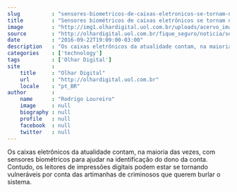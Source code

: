 ```yaml
---
slug          : "sensores-biometricos-de-caixas-eletronicos-se-tornam-novo-alvo-de-criminosos"
title         : "Sensores biométricos de caixas eletrônicos se tornam novo alvo de criminosos"
image         : "http://img1.olhardigital.uol.com.br/uploads/acervo_imagens/2016/09/20160922193644_660_420.jpg"
source        : "http://olhardigital.uol.com.br/fique_seguro/noticia/sensores-biometricos-de-caixas-eletronicos-se-tornam-novo-alvo-de-criminosos/62415"
date          : "2016-09-22T19:09:00-03:00"
description   : "Os caixas eletrônicos da atualidade contam, na maioria das vezes, com sensores biométricos para ajudar na identificação do dono da conta. Contudo, os leitores de impressões digitais podem estar se tornando vulneráveis por conta das artimanhas de criminosos que querem burlar o sistema."
categories    : ['technology']
tags          : ['Olhar Digital']
site          :
    title     : "Olhar Digital"
    url       : "http://olhardigital.uol.com.br"
    locale    : "pt_BR"
author        :
    name      : "Rodrigo Loureiro"
    image     : null
    biography : null
    profile   : null
    facebook  : null
    twitter   : null
---
```


Os caixas eletrônicos da atualidade contam, na maioria das vezes, com sensores biométricos para ajudar na identificação do dono da conta. Contudo, os leitores de impressões digitais podem estar se tornando vulneráveis por conta das artimanhas de criminosos que querem burlar o sistema.
